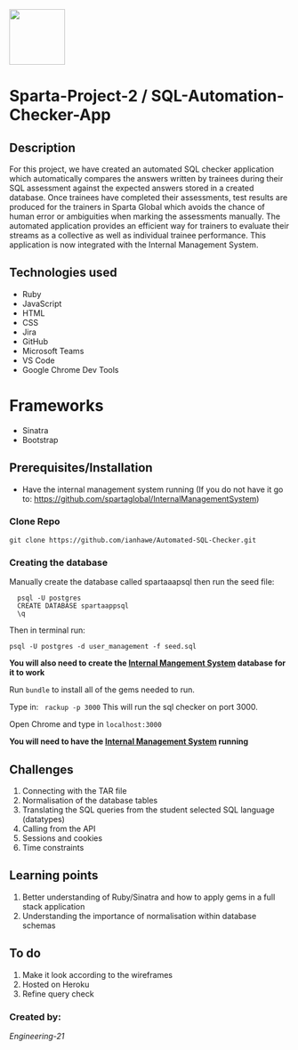 <img src="https://media.licdn.com/dms/image/C560BAQHGBikARgsz5A/company-logo_200_200/0?e=2159024400&v=beta&t=ooHEmQP3Cswkus82FU4hMSwZJU-1z1nD-J2j4lMe5zI" height="100" width="100"> 

# Sparta-Project-2 / SQL-Automation-Checker-App

## Description
For this project, we have created an automated SQL checker application which automatically compares the answers written by trainees during their SQL assessment against the expected answers stored in a created database. Once trainees have completed their assessments, test results are produced for the trainers in Sparta Global which avoids the chance of human error or ambiguities when marking the assessments manually. The automated application provides an efficient way for trainers to evaluate their streams as a collective as well as individual trainee performance. This application is now integrated with the Internal Management System.

## Technologies used
* Ruby
* JavaScript
* HTML
* CSS
* Jira
* GitHub
* Microsoft Teams
* VS Code
* Google Chrome Dev Tools

# Frameworks
* Sinatra
* Bootstrap

## Prerequisites/Installation
* Have the internal management system running (If you do not have it go to: <https://github.com/spartaglobal/InternalManagementSystem>)

### Clone Repo 
``` 
git clone https://github.com/ianhawe/Automated-SQL-Checker.git
```

### Creating the database
 Manually create the database called spartaaapsql then run the seed file:
 
```
  psql -U postgres
  CREATE DATABASE spartaappsql
  \q
```

Then in terminal run: 

```
psql -U postgres -d user_management -f seed.sql
```

**You will also need to create the [Internal Mangement System](https://github.com/spartaglobal/InternalManagementSystem ) database for it to work**

Run `bundle` to install all of the gems needed to run. 

Type in: 
`
rackup -p 3000` This will run the sql checker on port 3000.

Open Chrome and type in `localhost:3000`

**You will need to have the [Internal Management System](https://github.com/spartaglobal/InternalManagementSystem) running**

## Challenges
1. Connecting with the TAR file
2. Normalisation of the database tables 
3. Translating the SQL queries from the student selected SQL language (datatypes)
4. Calling from the API
5. Sessions and cookies
6. Time constraints

## Learning points
1. Better understanding of Ruby/Sinatra and how to apply gems in a full stack application
2. Understanding the importance of normalisation within database schemas

## To do
1. Make it look according to the wireframes
2. Hosted on Heroku
3. Refine query check

### Created by:
*Engineering-21*
